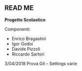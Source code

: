 ## READ ME

**Progetto Scolastico**

Componenti:
- Enrico Bragastini
- Igor Godoi
- Davide Pizzoli
- Riccardo Sartori


3/04/2018 Prova Git - Settings varie